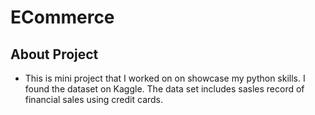 # ECommerce
## About Project
- This is mini project that I worked on on showcase my python skills. I found the dataset on Kaggle. The data set includes sasles record of financial sales using credit cards.
